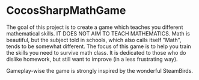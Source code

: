 # CocosSharpMathGame
The goal of this project is to create a game which teaches you different mathematical skills. IT DOES NOT AIM TO TEACH MATHEMATICS. Math is beautiful, but the subject told in schools, which also calls itself "Math", tends to be somewhat different. The focus of this game is to help you train the skills you need to survive math class. It is dedicated to those who do dislike homework, but still want to improve (in a less frustrating way).

Gameplay-wise the game is strongly inspired by the wonderful SteamBirds.
